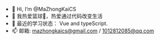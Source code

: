 - 👋 Hi, I’m @MaZhongKaiCS
- 👀 我热爱篮球🏀，热爱通过代码改变生活 
- 🌱 最近的学习状态： Vue and typeScript.
- 📫 邮箱:  mazhongkaics@gmail.com  /  1012812085@qq.com

<!---
MaZhongKaiCS/MaZhongKaiCS is a ✨ special ✨ repository because its `README.md` (this file) appears on your GitHub profile.
You can click the Preview link to take a look at your changes.
--->
